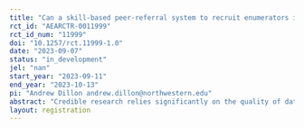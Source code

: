 ```yaml
---
title: "Can a skill-based peer-referral system to recruit enumerators improve data quality in the Philippines?"
rct_id: "AEARCTR-0011999"
rct_id_num: "11999"
doi: "10.1257/rct.11999-1.0"
date: "2023-09-07"
status: "in_development"
jel: "nan"
start_year: "2023-09-11"
end_year: "2023-10-13"
pi: "Andrew Dillon andrew.dillon@northwestern.edu"
abstract: "Credible research relies significantly on the quality of data enumerators collect from households. However, evidence suggests that this data can vary based on enumerators’ demographic characteristics, and their skills and behaviors when conducting interviews. Poor data quality can lead to bias and limited validity across contexts. Enumerator skills, especially non-cognitive skills, can be difficult to recognize in a typical recruitment process. However, one’s peers have additional information about their skills, so recruiting through referrals holds the potential to diversify the skills profile of the applicant pool. This study aims to measure the impact of recruiting enumerators through skills-based referrals on data quality. Specifically, it asks if referrals change the skill profile in an enumerator applicant pool. It also asks what the return of two specific skills, active listening and conscientiousness, on data quality is. In the first phase, trusted enumerators identified by the IPA Philippines team will be randomized into referring individuals in their network on the basis of one of the two skills. In the second phase, referred enumerators will in turn be asked to refer individuals on the basis of the skill they were referred on. This will be a supplementary study to the Philippines Socioeconomic Panel Survey (PSPS) which is being implemented by IPA Philippines. "
layout: registration
---
```


